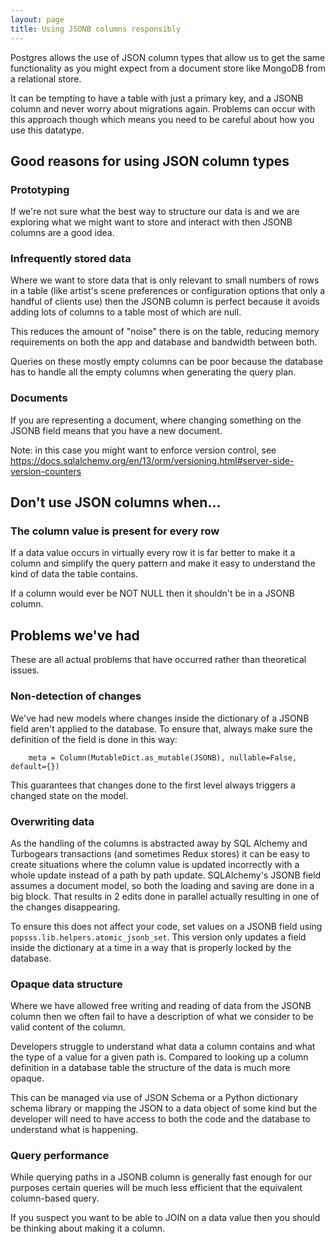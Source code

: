 ```yaml
---
layout: page
title: Using JSONB columns responsibly
---
```


Postgres allows the use of JSON column types that allow us to get the same functionality as you might expect from a document store like MongoDB from a relational store.

It can be tempting to have a table with just a primary key, and a JSONB column and never worry about migrations again. Problems can occur with this approach though which means you need to be careful about how you use this datatype.

## Good reasons for using JSON column types

### Prototyping

If we're not sure what the best way to structure our data is and we are exploring what we might want to store and interact with then JSONB columns are a good idea.

### Infrequently stored data

Where we want to store data that is only relevant to small numbers of rows in a table (like artist's scene preferences or configuration options that only a handful of clients use) then the JSONB column is perfect because it avoids adding lots of columns to a table most of which are null.

This reduces the amount of "noise" there is on the table, reducing memory requirements on both the app and database and bandwidth between both.

Queries on these mostly empty columns can be poor because the database has to handle all the empty columns when generating the query plan.

### Documents

If you are representing a document, where changing something on the JSONB field means that you have a new document.

Note: in this case you might want to enforce version control, see https://docs.sqlalchemy.org/en/13/orm/versioning.html#server-side-version-counters

## Don't use JSON columns when...

### The column value is present for every row

If a data value occurs in virtually every row it is far better to make it a column and simplify the query pattern and make it easy to understand the kind of data the table contains.

If a column would ever be NOT NULL then it shouldn't be in a JSONB column.

## Problems we've had

These are all actual problems that have occurred rather than theoretical issues.

### Non-detection of changes

We've had new models where changes inside the dictionary of a JSONB field aren't applied to the database. To ensure that, always make sure the definition of the field is done in this way:

```
    meta = Column(MutableDict.as_mutable(JSONB), nullable=False, default={})
```

This guarantees that changes done to the first level always triggers a changed state on the model.

### Overwriting data

As the handling of the columns is abstracted away by SQL Alchemy and Turbogears transactions (and sometimes Redux stores) it can be easy to create situations where the column value is updated incorrectly with a whole update instead of a path by path update. SQLAlchemy's JSONB field assumes a document model, so both the loading and saving are done in a big block. That results in 2 edits done in parallel actually resulting in one of the changes disappearing.

To ensure this does not affect your code, set values on a JSONB field using `popsss.lib.helpers.atomic_jsonb_set`. This version only updates a field inside the dictionary at a time in a way that is properly locked by the database.

### Opaque data structure

Where we have allowed free writing and reading of data from the JSONB column then we often fail to have a description of what we consider to be valid content of the column.

Developers struggle to understand what data a column contains and what the type of a value for a given path is. Compared to looking up a column definition in a database table the structure of the data is much more opaque.

This can be managed via use of JSON Schema or a Python dictionary schema library or mapping the JSON to a data object of some kind but the developer will need to have access to both the code and the database to understand what is happening.

### Query performance

While querying paths in a JSONB column is generally fast enough for our purposes certain queries will be much less efficient that the equivalent column-based query.

If you suspect you want to be able to JOIN on a data value then you should be thinking about making it a column.